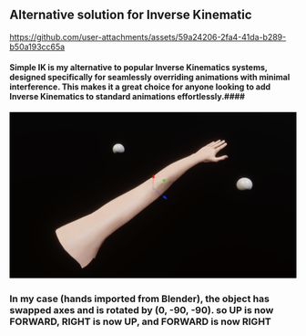 ## Alternative solution for Inverse Kinematic

https://github.com/user-attachments/assets/59a24206-2fa4-41da-b289-b50a193cc65a

#### Simple IK is my alternative to popular Inverse Kinematics systems, designed specifically for seamlessly overriding animations with minimal interference. This makes it a great choice for anyone looking to add Inverse Kinematics to standard animations effortlessly.####

![swaped axis](handSwapedAxis.png)
### In my case (hands imported from Blender), the object has swapped axes and is rotated by (0, -90, -90). so UP is now FORWARD, RIGHT is now UP, and FORWARD is now RIGHT 